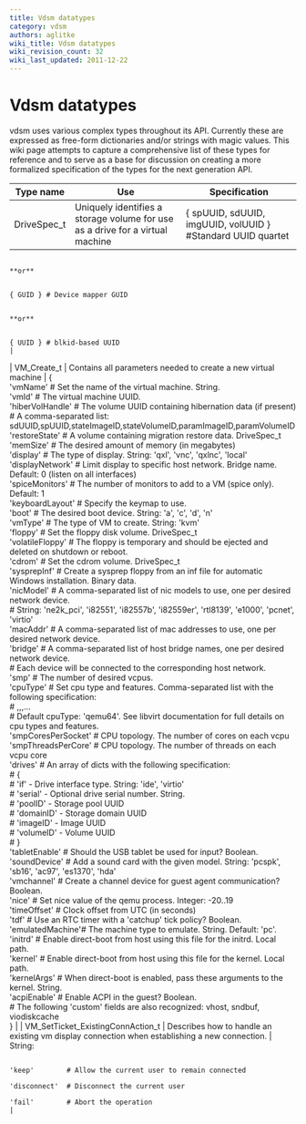 ```yaml
---
title: Vdsm datatypes
category: vdsm
authors: aglitke
wiki_title: Vdsm datatypes
wiki_revision_count: 32
wiki_last_updated: 2011-12-22
---
```


# Vdsm datatypes

vdsm uses various complex types throughout its API. Currently these are expressed as free-form dictionaries and/or strings with magic values. This wiki page attempts to capture a comprehensive list of these types for reference and to serve as a base for discussion on creating a more formalized specification of the types for the next generation API.

| Type name                            | Use                                                                                           | Specification                                                                                                              |
|--------------------------------------|-----------------------------------------------------------------------------------------------|----------------------------------------------------------------------------------------------------------------------------|
| DriveSpec_t                         | Uniquely identifies a storage volume for use as a drive for a virtual machine                 | { spUUID, sdUUID, imgUUID, volUUID } #Standard UUID quartet                                                                

                                                                                                                                        **or**                                                                                                                      

                                                                                                                                            { GUID } # Device mapper GUID                                                                                           

                                                                                                                                        **or**                                                                                                                      

                                                                                                                                            { UUID } # blkid-based UUID                                                                                             |
| VM_Create_t                        | Contains all parameters needed to create a new virtual machine                                | {                                                                                                                          
                                                                                                                                              'vmName'         # Set the name of the virtual machine. String.                                                       
                                                                                                                                              'vmId'           # The virtual machine UUID.                                                                          
                                                                                                                                              'hiberVolHandle' # The volume UUID containing hibernation data (if present)                                           
                                                                                                                                                               # A comma-separated list: sdUUID,spUUID,stateImageID,stateVolumeID,paramImageID,paramVolumeID        
                                                                                                                                              'restoreState'   # A volume containing migration restore data. DriveSpec_t                                            
                                                                                                                                              'memSize'        # The desired amount of memory (in megabytes)                                                        
                                                                                                                                              'display'        # The type of display.  String: 'qxl', 'vnc', 'qxlnc', 'local'                                       
                                                                                                                                              'displayNetwork' # Limit display to specific host network.  Bridge name. Default: 0 (listen on all interfaces)        
                                                                                                                                              'spiceMonitors'  # The number of monitors to add to a VM (spice only).  Default: 1                                    
                                                                                                                                              'keyboardLayout' # Specify the keymap to use.                                                                         
                                                                                                                                              'boot'           # The desired boot device. String: 'a', 'c', 'd', 'n'                                                
                                                                                                                                              'vmType'         # The type of VM to create.  String: 'kvm'                                                           
                                                                                                                                              'floppy'         # Set the floppy disk volume. DriveSpec_t                                                            
                                                                                                                                              'volatileFloppy' # The floppy is temporary and should be ejected and deleted on shutdown or reboot.                   
                                                                                                                                              'cdrom'          # Set the cdrom volume. DriveSpec_t                                                                  
                                                                                                                                              'sysprepInf'     # Create a sysprep floppy from an inf file for automatic Windows installation. Binary data.          
                                                                                                                                              'nicModel'       # A comma-separated list of nic models to use, one per desired network device.                       
                                                                                                                                                               # String: 'ne2k_pci', 'i82551', 'i82557b', 'i82559er', 'rtl8139', 'e1000', 'pcnet', 'virtio'         
                                                                                                                                              'macAddr'        # A comma-separated list of mac addresses to use, one per desired network device.                    
                                                                                                                                              'bridge'         # A comma-separated list of host bridge names, one per desired network device.                       
                                                                                                                                                               # Each device will be connected to the corresponding host network.                                   
                                                                                                                                              'smp'            # The number of desired vcpus.                                                                       
                                                                                                                                              'cpuType'        # Set cpu type and features.  Comma-separated list with the following specification:                 
                                                                                                                                                               # <cpuType>,<feature-1>,<feature-2>,...<feature-N>                                                   
                                                                                                                                                               # Default cpuType: 'qemu64'.  See libvirt documentation for full details on cpu types and features.  
                                                                                                                                              'smpCoresPerSocket' # CPU topology.  The number of cores on each vcpu                                                 
                                                                                                                                              'smpThreadsPerCore' # CPU topology.  The number of threads on each vcpu core                                          
                                                                                                                                              'drives'         # An array of dicts with the following specification:                                                
                                                                                                                                                               # {                                                                                                  
                                                                                                                                                               #   'if'       - Drive interface type. String: 'ide', 'virtio'                                       
                                                                                                                                                               #   'serial'   - Optional drive serial number. String.                                               
                                                                                                                                                               #   'poolID'   - Storage pool UUID                                                                   
                                                                                                                                                               #   'domainID' - Storage domain UUID                                                                 
                                                                                                                                                               #   'imageID'  - Image UUID                                                                          
                                                                                                                                                               #   'volumeID' - Volume UUID                                                                         
                                                                                                                                                               # }                                                                                                  
                                                                                                                                              'tabletEnable'   # Should the USB tablet be used for input? Boolean.                                                  
                                                                                                                                              'soundDevice'    # Add a sound card with the given model.  String: 'pcspk', 'sb16', 'ac97', 'es1370', 'hda'           
                                                                                                                                              'vmchannel'      # Create a channel device for guest agent communication? Boolean.                                    
                                                                                                                                              'nice'           # Set nice value of the qemu process. Integer: -20..19                                               
                                                                                                                                              'timeOffset'     # Clock offset from UTC (in seconds)                                                                 
                                                                                                                                              'tdf'            # Use an RTC timer with a 'catchup' tick policy? Boolean.                                            
                                                                                                                                              'emulatedMachine'# The machine type to emulate.  String.  Default: 'pc'.                                              
                                                                                                                                              'initrd'         # Enable direct-boot from host using this file for the initrd.  Local path.                          
                                                                                                                                              'kernel'         # Enable direct-boot from host using this file for the kernel.  Local path.                          
                                                                                                                                              'kernelArgs'     # When direct-boot is enabled, pass these arguments to the kernel. String.                           
                                                                                                                                              'acpiEnable'     # Enable ACPI in the guest? Boolean.                                                                 
                                                                                                                                              # The following 'custom' fields are also recognized: vhost, sndbuf, viodiskcache                                      
                                                                                                                                            }                                                                                                                       |
| VM_SetTicket_ExistingConnAction_t | Describes how to handle an existing vm display connection when establishing a new connection. | String:                                                                                                                    

                                                                                                                                            'keep'        # Allow the current user to remain connected                                                              
                                                                                                                                            'disconnect'  # Disconnect the current user                                                                             
                                                                                                                                            'fail'        # Abort the operation                                                                                     |
